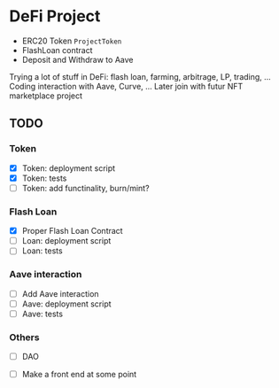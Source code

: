 # DeFi Project

- ERC20 Token `ProjectToken` 
- FlashLoan contract 
- Deposit and Withdraw to Aave 


Trying a lot of stuff in DeFi: flash loan, farming, arbitrage, LP, trading, ...
Coding interaction with Aave, Curve, ...
Later join with futur NFT marketplace project


## TODO

### Token
- [x] Token: deployment script
- [x] Token: tests
- [ ] Token: add functinality, burn/mint?

### Flash Loan
- [x] Proper Flash Loan Contract
- [ ] Loan: deployment script
- [ ] Loan: tests

### Aave interaction

- [ ] Add Aave interaction
- [ ] Aave: deployment script
- [ ] Aave: tests

### Others
- [ ] DAO
- [ ] Make a front end at some point

